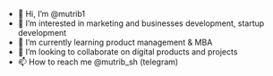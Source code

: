- 👋 Hi, I’m @mutrib1
- 👀 I’m interested in marketing and businesses development, startup development 
- 🌱 I’m currently learning product management & MBA
- 💞️ I’m looking to collaborate on digital products and projects
- 📫 How to reach me @mutrib_sh (telegram)

<!---
mutrib1/mutrib1 is a ✨ special ✨ repository because its `README.md` (this file) appears on your GitHub profile.
You can click the Preview link to take a look at your changes.
--->

